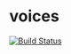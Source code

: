 # voices

[![Build Status](https://travis-ci.org/bytecode-hr/voices.svg?branch=master)](https://travis-ci.org/bytecode-hr/voices)

